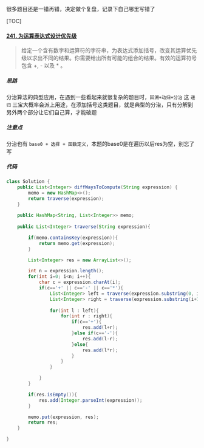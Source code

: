 很多题目还是一错再错，决定做个复盘，记录下自己哪里写错了



[TOC]

#### [241. 为运算表达式设计优先级](https://leetcode-cn.com/problems/different-ways-to-add-parentheses/)

> 给定一个含有数字和运算符的字符串，为表达式添加括号，改变其运算优先级以求出不同的结果。你需要给出所有可能的组合的结果。有效的运算符号包含 +, - 以及 * 。
>



##### 思路

分治算法的典型应用，在遇到一些看起来就很复杂的题目时，`回溯+动归+分治` 这 `递归` 三宝大概率会派上用途，在添加括号这类题目，就是典型的分治，只有分解到另外两个部分让它们自己算，才能破题



##### 注意点

分治也有 `base0 + 选择 + 函数定义`，本题的base0是在遍历以后res为空，别忘了写



##### 代码

```java
class Solution {
    public List<Integer> diffWaysToCompute(String expression) {
        memo = new HashMap<>();
        return traverse(expression);
    }
    
    public HashMap<String, List<Integer>> memo;
    
    public List<Integer> traverse(String expression){

        if(memo.containsKey(expression)){
            return memo.get(expression);
        }

        List<Integer> res = new ArrayList<>();

        int n = expression.length();
        for(int i=0; i<n; i++){
            char c = expression.charAt(i);
            if(c=='+' || c=='-' || c=='*'){
                List<Integer> left = traverse(expression.substring(0, i));
                List<Integer> right = traverse(expression.substring(i+1));
                
                for(int l : left){
                    for(int r : right){
                        if(c=='+'){
                            res.add(l+r);
                        }else if(c=='-'){
                            res.add(l-r);
                        }else{
                            res.add(l*r);
                        }
                    }
                }

            }
        }

        if(res.isEmpty()){
            res.add(Integer.parseInt(expression));
        }

        memo.put(expression, res);
        return res;
    }

}
```

